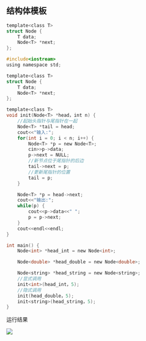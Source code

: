 <!--
 * @Description: 
 * @Version: 1.0
 * @Author: DaLao
 * @Email: dalao_li@163.com
 * @Date: 2021-01-16 17:59:34
 * @LastEditors: DaLao
 * @LastEditTime: 2021-11-18 23:41:53
-->

## 结构体模板

```c
template<class T>
struct Node {
	T data;
	Node<T> *next;
};
```


```c
#include<iostream>
using namespace std;

template<class T>
struct Node {
	T data;
	Node<T> *next;
};

template<class T>
void init(Node<T> *head，int n) {
	//起始头指针与尾指针在一起
	Node<T> *tail = head;
	cout<<"输入:";
	for(int i = 0; i < n; i++) {
		Node<T> *p = new Node<T>;
		cin>>p->data;
		p->next = NULL;
		//新节点位于尾指针的后边
		tail->next = p;
		//更新尾指针的位置
		tail = p;
	}

	Node<T> *p = head->next;
	cout<<"输出:";
	while(p) {
		cout<<p->data<<" ";
		p = p->next;
	}
	cout<<endl<<endl;
}

int main() {
	Node<int> *head_int = new Node<int>;

	Node<double> *head_double = new Node<double>;

	Node<string> *head_string = new Node<string>;
    //显式调用
	init<int>(head_int，5);
    //隐式调用
	init(head_double，5);
	init<string>(head_string，5);
}
```

运行结果

![](https://cdn.hurra.ltd/img/20200625224721.png)




